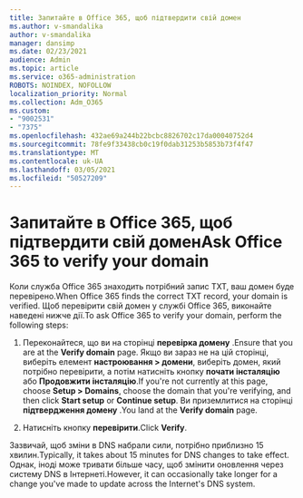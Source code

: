 ```yaml
---
title: Запитайте в Office 365, щоб підтвердити свій домен
ms.author: v-smandalika
author: v-smandalika
manager: dansimp
ms.date: 02/23/2021
audience: Admin
ms.topic: article
ms.service: o365-administration
ROBOTS: NOINDEX, NOFOLLOW
localization_priority: Normal
ms.collection: Adm_O365
ms.custom:
- "9002531"
- "7375"
ms.openlocfilehash: 432ae69a244b22bcbc8826702c17da00040752d4
ms.sourcegitcommit: 78fe9f33438cb0c19f0dab31253b5853b73f4f47
ms.translationtype: MT
ms.contentlocale: uk-UA
ms.lasthandoff: 03/05/2021
ms.locfileid: "50527209"
---
```

# <a name="ask-office-365-to-verify-your-domain"></a><span data-ttu-id="16aef-102">Запитайте в Office 365, щоб підтвердити свій домен</span><span class="sxs-lookup"><span data-stu-id="16aef-102">Ask Office 365 to verify your domain</span></span>

<span data-ttu-id="16aef-103">Коли служба Office 365 знаходить потрібний запис TXT, ваш домен буде перевірено.</span><span class="sxs-lookup"><span data-stu-id="16aef-103">When Office 365 finds the correct TXT record, your domain is verified.</span></span> <span data-ttu-id="16aef-104">Щоб перевірити свій домен у службі Office 365, виконайте наведені нижче дії.</span><span class="sxs-lookup"><span data-stu-id="16aef-104">To ask Office 365 to verify your domain, perform the following steps:</span></span>

1. <span data-ttu-id="16aef-105">Переконайтеся, що ви на сторінці **перевірка домену** .</span><span class="sxs-lookup"><span data-stu-id="16aef-105">Ensure that you are at the **Verify domain** page.</span></span> <span data-ttu-id="16aef-106">Якщо ви зараз не на цій сторінці, виберіть елемент **настроювання > домени**, виберіть домен, який потрібно перевірити, а потім натисніть кнопку **почати інсталяцію** або **Продовжити інсталяцію**.</span><span class="sxs-lookup"><span data-stu-id="16aef-106">If you're not currently at this page, choose **Setup > Domains**, choose the domain that you're verifying, and then click **Start setup** or **Continue setup**.</span></span> <span data-ttu-id="16aef-107">Ви приземлитися на сторінці **підтвердження домену** .</span><span class="sxs-lookup"><span data-stu-id="16aef-107">You land at the **Verify domain** page.</span></span>

2. <span data-ttu-id="16aef-108">Натисніть кнопку **перевірити**.</span><span class="sxs-lookup"><span data-stu-id="16aef-108">Click **Verify**.</span></span>

<span data-ttu-id="16aef-109">Зазвичай, щоб зміни в DNS набрали сили, потрібно приблизно 15 хвилин.</span><span class="sxs-lookup"><span data-stu-id="16aef-109">Typically, it takes about 15 minutes for DNS changes to take effect.</span></span> <span data-ttu-id="16aef-110">Однак, іноді може тривати більше часу, щоб змінити оновлення через систему DNS в Інтернеті.</span><span class="sxs-lookup"><span data-stu-id="16aef-110">However, it can occasionally take longer for a change you've made to update across the Internet's DNS system.</span></span>

